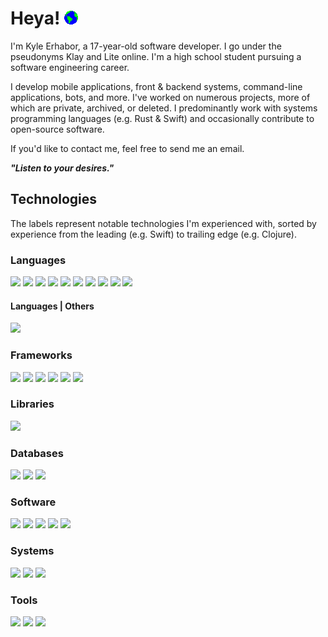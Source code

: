 # Heya! ![earth][earth-file]

I'm Kyle Erhabor, a 17-year-old software developer. I go under the pseudonyms Klay and Lite online. I'm a high school
student pursuing a software engineering career.

I develop mobile applications, front & backend systems, command-line applications, bots, and more. I've worked on
numerous projects, more of which are private, archived, or deleted. I predominantly work with systems programming
languages (e.g. Rust & Swift) and occasionally contribute to open-source software.

If you'd like to contact me, feel free to send me an email.

***"Listen to your desires."***

## Technologies
<!-- ![](https://img.shields.io/badge/?-?-??style=flat&logo=?&logoColor=white) -->
The labels represent notable technologies I'm experienced with, sorted by experience from the leading (e.g. Swift) to
trailing edge (e.g. Clojure).

### Languages

![](https://img.shields.io/badge/Swift-Language-red?style=flat&logo=swift&logoColor=white)
![](https://img.shields.io/badge/Rust-Language-red?style=flat&logo=rust&logoColor=white)
![](https://img.shields.io/badge/Python-Language-red?style=flat&logo=python&logoColor=white)
![](https://img.shields.io/badge/Dart-Language-red?style=flat&logo=dart&logoColor=white)
![](https://img.shields.io/badge/JavaScript-Language-red?style=flat&logo=javascript&logoColor=white)
![](https://img.shields.io/badge/Kotlin-Language-red?style=flat&logo=kotlin&logoColor=white)
![](https://img.shields.io/badge/Java-Language-red?style=flat&logo=java&logoColor=white)
![](https://img.shields.io/badge/Clojure-Language-red?style=flat&logo=clojure&logoColor=white)
![](https://img.shields.io/badge/TypeScript-Language-red?style=flat&logo=typescript&logoColor=white)
![](https://img.shields.io/badge/SQL-Language-red?style=flat&logo=sql&logoColor=white)

#### Languages | Others

![](https://img.shields.io/badge/GraphQL-Language-red?style=flat&logo=graphql&logoColor=white)

### Frameworks
<!-- SwiftUI does not have its own icon yet -->
![](https://img.shields.io/badge/SwiftUI-Framework-orange?style=flat&logo=swift&logoColor=white)
![](https://img.shields.io/badge/Apollo-Framework-orange?style=flat&logo=apollo-graphql&logoColor=white)
![](https://img.shields.io/badge/Node.js-Framework-orange?style=flat&logo=node.js&logoColor=white)
![](https://img.shields.io/badge/Flutter-Framework-orange?style=flat&logo=flutter&logoColor=white)
![](https://img.shields.io/badge/Actix%20Web-Framework-orange?style=flat&logo=actix&logoColor=white)
![](https://img.shields.io/badge/Deno-Framework-orange?style=flat&logo=deno&logoColor=white)

### Libraries

![](https://img.shields.io/badge/Ring-Library-yellow?style=flat&logoColor=white)

### Databases

![](https://img.shields.io/badge/PostgreSQL-SQL-seagreen?style=flat&logo=postgresql&logoColor=white)
![](https://img.shields.io/badge/SQLite-SQL-seagreen?style=flat&logo=sqlite&logoColor=white)
![](https://img.shields.io/badge/RethinkDB-NoSQL-seagreen?style=flat&logo=rethinkdb&logoColor=white)

### Software

![](https://img.shields.io/badge/Git-Software-cornflowerblue?style=flat&logo=git&logoColor=white)
![](https://img.shields.io/badge/Homebrew-Software-cornflowerblue?style=flat&logo=homebrew&logoColor=white)
![](https://img.shields.io/badge/Insomnia-Software-cornflowerblue?style=flat&logo=insomnia&logoColor=white)
![](https://img.shields.io/badge/Postman-Software-cornflowerblue?style=flat&logo=postman&logoColor=white)
![](https://img.shields.io/badge/cURL-Software-cornflowerblue?style=flat&logo=curl&logoColor=white)

### Systems

![](https://img.shields.io/badge/iOS-OS-mediumpurple?style=flat&logo=ios&logoColor=white)
![](https://img.shields.io/badge/macOS-OS-mediumpurple?style=flat&logo=macos&logoColor=white)
![](https://img.shields.io/badge/Unix-OS-mediumpurple?style=flat&logo=unix&logoColor=white)

### Tools

![](https://img.shields.io/badge/Xcode-IDE-darkslateblue?style=flat&logo=xcode&logoColor=white)
![](https://img.shields.io/badge/JetBrains-IntelliJ%20Derivatives-darkslateblue?style=flat&logo=jetbrains&logoColor=white)
![](https://img.shields.io/badge/Visual%20Studio%20Code-Code%20Editor-darkslateblue?style=flat&logo=visual-studio-code&logoColor=white)

[earth-file]: ./earth.gif
